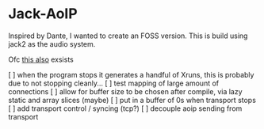 # Jack-AoIP
Inspired by Dante, I wanted to create an FOSS version. This is build using jack2 as the audio system.

Ofc [this also](https://github.com/jackaudio/jack2/blob/develop/README_NETJACK2) exsists


[ ] when the program stops it generates a handful of Xruns, this is probably due to not stopping cleanly...
[ ] test mapping of large amount of connections
[ ] allow for buffer size to be chosen after compile, via lazy static and array slices (maybe)
[ ] put in a buffer of 0s when transport stops
[ ] add transport control / syncing (tcp?)
[ ] decouple aoip sending from transport